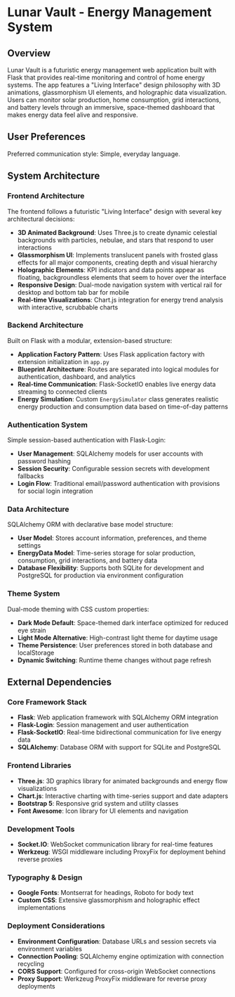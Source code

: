 # Lunar Vault - Energy Management System

## Overview

Lunar Vault is a futuristic energy management web application built with Flask that provides real-time monitoring and control of home energy systems. The app features a "Living Interface" design philosophy with 3D animations, glassmorphism UI elements, and holographic data visualization. Users can monitor solar production, home consumption, grid interactions, and battery levels through an immersive, space-themed dashboard that makes energy data feel alive and responsive.

## User Preferences

Preferred communication style: Simple, everyday language.

## System Architecture

### Frontend Architecture
The frontend follows a futuristic "Living Interface" design with several key architectural decisions:

- **3D Animated Background**: Uses Three.js to create dynamic celestial backgrounds with particles, nebulae, and stars that respond to user interactions
- **Glassmorphism UI**: Implements translucent panels with frosted glass effects for all major components, creating depth and visual hierarchy
- **Holographic Elements**: KPI indicators and data points appear as floating, backgroundless elements that seem to hover over the interface
- **Responsive Design**: Dual-mode navigation system with vertical rail for desktop and bottom tab bar for mobile
- **Real-time Visualizations**: Chart.js integration for energy trend analysis with interactive, scrubbable charts

### Backend Architecture
Built on Flask with a modular, extension-based structure:

- **Application Factory Pattern**: Uses Flask application factory with extension initialization in `app.py`
- **Blueprint Architecture**: Routes are separated into logical modules for authentication, dashboard, and analytics
- **Real-time Communication**: Flask-SocketIO enables live energy data streaming to connected clients
- **Energy Simulation**: Custom `EnergySimulator` class generates realistic energy production and consumption data based on time-of-day patterns

### Authentication System
Simple session-based authentication with Flask-Login:

- **User Management**: SQLAlchemy models for user accounts with password hashing
- **Session Security**: Configurable session secrets with development fallbacks
- **Login Flow**: Traditional email/password authentication with provisions for social login integration

### Data Architecture
SQLAlchemy ORM with declarative base model structure:

- **User Model**: Stores account information, preferences, and theme settings
- **EnergyData Model**: Time-series storage for solar production, consumption, grid interactions, and battery data
- **Database Flexibility**: Supports both SQLite for development and PostgreSQL for production via environment configuration

### Theme System
Dual-mode theming with CSS custom properties:

- **Dark Mode Default**: Space-themed dark interface optimized for reduced eye strain
- **Light Mode Alternative**: High-contrast light theme for daytime usage
- **Theme Persistence**: User preferences stored in both database and localStorage
- **Dynamic Switching**: Runtime theme changes without page refresh

## External Dependencies

### Core Framework Stack
- **Flask**: Web application framework with SQLAlchemy ORM integration
- **Flask-Login**: Session management and user authentication
- **Flask-SocketIO**: Real-time bidirectional communication for live energy data
- **SQLAlchemy**: Database ORM with support for SQLite and PostgreSQL

### Frontend Libraries
- **Three.js**: 3D graphics library for animated backgrounds and energy flow visualizations
- **Chart.js**: Interactive charting with time-series support and date adapters
- **Bootstrap 5**: Responsive grid system and utility classes
- **Font Awesome**: Icon library for UI elements and navigation

### Development Tools
- **Socket.IO**: WebSocket communication library for real-time features
- **Werkzeug**: WSGI middleware including ProxyFix for deployment behind reverse proxies

### Typography & Design
- **Google Fonts**: Montserrat for headings, Roboto for body text
- **Custom CSS**: Extensive glassmorphism and holographic effect implementations

### Deployment Considerations
- **Environment Configuration**: Database URLs and session secrets via environment variables
- **Connection Pooling**: SQLAlchemy engine optimization with connection recycling
- **CORS Support**: Configured for cross-origin WebSocket connections
- **Proxy Support**: Werkzeug ProxyFix middleware for reverse proxy deployments